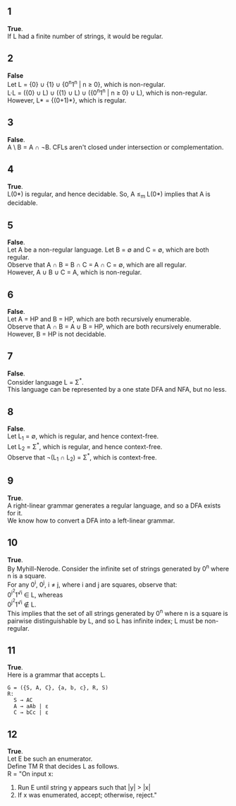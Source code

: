 ## 1
**True**.  
If L had a finite number of strings, it would be regular.

## 2
**False**  
Let L = {0} ∪ {1} ∪ {0<sup>n</sup>1<sup>n</sup> | n ≥ 0}, which is non-regular.  
L·L = ({0} ∪ L) ∪ ({1} ∪ L) ∪ ({0<sup>n</sup>1<sup>n</sup> | n ≥ 0} ∪ L), which is non-regular.  
However, L\* = {(0+1)\*}, which is regular.

## 3
**False**.  
A \ B = A ∩ ¬B. CFLs aren't closed under intersection or complementation.

## 4
**True**.  
L(0\*) is regular, and hence decidable. So, A ≤<sub>m</sub> L(0\*) implies that A is decidable.

## 5
**False**.  
Let A be a non-regular language. Let B = ∅ and C = ∅, which are both regular.  
Observe that A ∩ B = B ∩ C = A ∩ C = ∅, which are all regular.  
However, A ∪ B ∪ C = A, which is non-regular.

## 6
**False**.  
Let A = HP and B = HP, which are both recursively enumerable.  
Observe that A ∩ B = A ∪ B = HP, which are both recursively enumerable.  
However, B = HP is not decidable.

## 7
**False**.  
Consider language L = Σ<sup>\*</sup>.  
This language can be represented by a one state DFA and NFA, but no less.

## 8
**False**.  
Let L<sub>1</sub> = ∅, which is regular, and hence context-free.  
Let L<sub>2</sub> = Σ<sup>\*</sup>, which is regular, and hence context-free.  
Observe that ¬(L<sub>1</sub> ∩ L<sub>2</sub>) = Σ<sup>\*</sup>, which is context-free.

## 9
**True**.  
A right-linear grammar generates a regular language, and so a DFA exists for it.  
We know how to convert a DFA into a left-linear grammar.

## 10
**True**.  
By Myhill-Nerode. Consider the infinite set of strings generated by 0<sup>n</sup> where n is a square.  
For any 0<sup>i</sup>, 0<sup>j</sup>, i ≠ j, where i and j are squares, observe that:  
0<sup>i<sup>2</sup></sup>1<sup>√i</sup> ∈ L, whereas  
0<sup>j<sup>2</sup></sup>1<sup>√i</sup> ∉ L.  
This implies that the set of all strings generated by 0<sup>n</sup> where n is a square is pairwise distinguishable by L, and so L has infinite index; L must be non-regular.

## 11
**True**.  
Here is a grammar that accepts L.
```
G = ({S, A, C}, {a, b, c}, R, S)  
R:
  S → AC
  A → aAb | ε
  C → bCc | ε
```

## 12
**True**.  
Let E be such an enumerator.  
Define TM R that decides L as follows.  
R = "On input x:
1. Run E until string y appears such that |y| > |x|  
2. If x was enumerated, accept; otherwise, reject."
